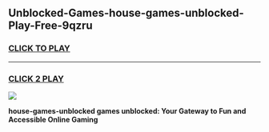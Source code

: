 
## Unblocked-Games-house-games-unblocked-Play-Free-9qzru
<h3>
<a href="https://premium76.site?title=house-games-unblocked&ref=18A1">CLICK TO PLAY</a></h3>
<hr>

<h3>
<a href="https://premium76.site?title=house-games-unblocked&ref=18A1">CLICK 2 PLAY</a>
  
</h3>

<a href="https://premium76.site?title=house-games-unblocked&ref=18A1"><img src="https://clearcache.store/games.png"></a>


**house-games-unblocked games unblocked: Your Gateway to Fun and Accessible Online Gaming**
